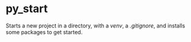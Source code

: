 # py_start

Starts a new project in a directory, with a _venv_, a _.gitignore_, and installs some packages to get started.
